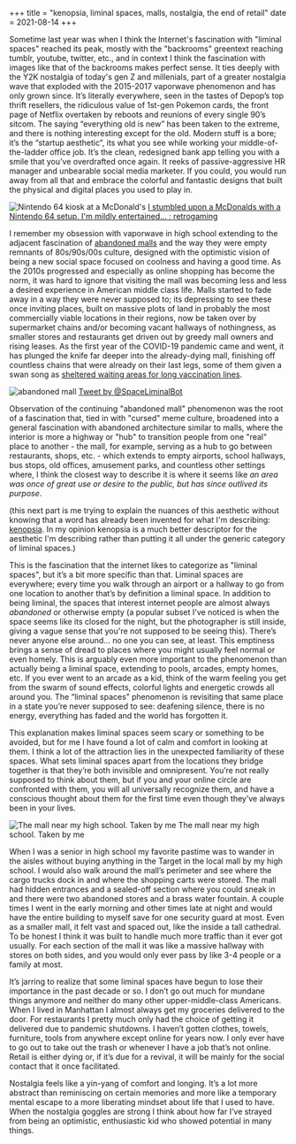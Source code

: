 +++
title = "kenopsia, liminal spaces, malls, nostalgia, the end of retail"
date = 2021-08-14
+++

Sometime last year was when I think the Internet's fascination with "liminal spaces" reached its peak, mostly with the "backrooms" greentext reaching tumblr, youtube, twitter, etc., and in context I think the fascination with images like that of the backrooms makes perfect sense. It ties deeply with the Y2K nostalgia of today's gen Z and millenials, part of a greater nostalgia wave that exploded with the 2015-2017 vaporwave phenomenon and has only grown since. It’s literally everywhere, seen in the tastes of Depop’s top thrift resellers, the ridiculous value of 1st-gen Pokemon cards, the front page of Netflix overtaken by reboots and reunions of every single 90’s sitcom. The saying “everything old is new” has been taken to the extreme, and there is nothing interesting except for the old. Modern stuff is a bore; it’s the “startup aesthetic”, its what you see while working your middle-of-the-ladder office job. It’s the clean, redesigned bank app telling you with a smile that you’ve overdrafted once again. It reeks of passive-aggressive HR manager and unbearable social media marketer. If you could, you would run away from all that and embrace the colorful and fantastic designs that built the physical and digital places you used to play in.

![Nintendo 64 kiosk at a McDonald's](/assets/updates/kenopsia/mcds.jpg)
[I stumbled upon a McDonalds with a Nintendo 64 setup. I'm mildly entertained... : retrogaming](https://old.reddit.com/r/retrogaming/comments/5pzzrc/i_stumbled_upon_a_mcdonalds_with_a_nintendo_64/)

I remember my obsession with vaporwave in high school extending to the adjacent fascination of [abandoned malls](https://en.wikipedia.org/wiki/Dead_mall) and the way they were empty remnants of 80s/90s/00s culture, designed with the optimistic vision of being a new social space focused on coolness and having a good time. As the 2010s progressed and especially as online shopping has become the norm, it was hard to ignore that visiting the mall was becoming less and less a desired experience in American middle class life. Malls started to fade away in a way they were never supposed to; its depressing to see these once inviting places, built on massive plots of land in probably the most commercially viable locations in their regions, now be taken over by supermarket chains and/or becoming vacant hallways of nothingness, as smaller stores and restaurants get driven out by greedy mall owners and rising leases. As the first year of the COVID-19 pandemic came and went, it has plunged the knife far deeper into the already-dying mall, finishing off countless chains that were already on their last legs, some of them given a swan song as [sheltered waiting areas for long vaccination lines](https://www.cnn.com/2021/01/15/business/malls-vaccination-sites/index.html). 

![abandoned mall](/assets/updates/kenopsia/mall.jpeg)
[Tweet by @SpaceLiminalBot](https://twitter.com/SpaceLiminalBot/status/1339355255235096580)
  
Observation of the continuing "abandoned mall" phenomenon was the root of a fascination that, tied in with "cursed" meme culture, broadened into a general fascination with abandoned architecture similar to malls, where the interior is more a highway or "hub" to transition people from one "real" place to another - the mall, for example, serving as a hub to go between restaurants, shops, etc. - which extends to empty airports, school hallways, bus stops, old offices, amusement parks, and countless other settings where, I think the closest way to describe it is where it seems like *an area was once of great use or desire to the public, but has since outlived its purpose*. 

(this next part is me trying to explain the nuances of this aesthetic without knowing that a word has already been invented for what I'm describing: [kenopsia](https://www.dictionaryofobscuresorrows.com/post/27720773573/kenopsia). In my opinion kenopsia is a much better descriptor for the aesthetic I'm describing rather than putting it all under the generic category of liminal spaces.)

This is the fascination that the internet likes to categorize as "liminal spaces", but it’s a bit more specific than that. Liminal spaces are everywhere; every time you walk through an airport or a hallway to go from one location to another that’s by definition a liminal space. In addition to being liminal, the spaces that interest internet people are almost always *abandoned* or otherwise empty (a popular subset I've noticed is when the space seems like its closed for the night, but the photographer is still inside, giving a vague sense that you're not supposed to be seeing this). There’s never anyone else around… no one you can see, at least. This emptiness brings a sense of dread to places where you might usually feel normal or even homely. This is arguably even more important to the phenomenon than actually being a liminal space, extending to pools, arcades, empty homes, etc. If you ever went to an arcade as a kid, think of the warm feeling you get from the swarm of sound effects, colorful lights and energetic crowds all around you. The “liminal spaces” phenomenon is revisiting that same place in a state you’re never supposed to see: deafening silence, there is no energy, everything has faded and the world has forgotten it.

This explanation makes liminal spaces seem scary or something to be avoided, but for me I have found a lot of calm and comfort in looking at them. I think a lot of the attraction lies in the unexpected familiarity of these spaces. What sets liminal spaces apart from the locations they bridge together is that they’re both invisible and omnipresent. You’re not really supposed to think about them, but if you and your online circle are confronted with them, you will all universally recognize them, and have a conscious thought about them for the first time even though they’ve always been in your lives.

![The mall near my high school. Taken by me](/assets/updates/kenopsia/fac18.png)
The mall near my high school. Taken by me

When I was a senior in high school my favorite pastime was to wander in the aisles without buying anything in the Target in the local mall by my high school. I would also walk around the mall’s perimeter and see where the cargo trucks dock in and where the shopping carts were stored. The mall had hidden entrances and a sealed-off section where you could sneak in and there were two abandoned stores and a brass water fountain. A couple times I went in the early morning and other times late at night and would have the entire building to myself save for one security guard at most. Even as a smaller mall, it felt vast and spaced out, like the inside a tall cathedral. To be honest I think it was built to handle much more traffic than it ever got usually. For each section of the mall it was like a massive hallway with stores on both sides, and you would only ever pass by like 3-4 people or a family at most.

It’s jarring to realize that some liminal spaces have begun to lose their importance in the past decade or so. I don’t go out much for mundane things anymore and neither do many other upper-middle-class Americans. When I lived in Manhattan I almost always get my groceries delivered to the door. For restaurants I pretty much only had the choice of getting it delivered due to pandemic shutdowns. I haven’t gotten clothes, towels, furniture, tools from anywhere except online for years now. I only ever have to go out to take out the trash or whenever I have a job that’s not online. Retail is either dying or, if it’s due for a revival, it will be mainly for the social contact that it once facilitated.

Nostalgia feels like a yin-yang of comfort and longing. It’s a lot more abstract than reminiscing on certain memories and more like a temporary mental escape to a more liberating mindset about life that I used to have. When the nostalgia goggles are strong I think about how far I’ve strayed from being an optimistic, enthusiastic kid who showed potential in many things.

